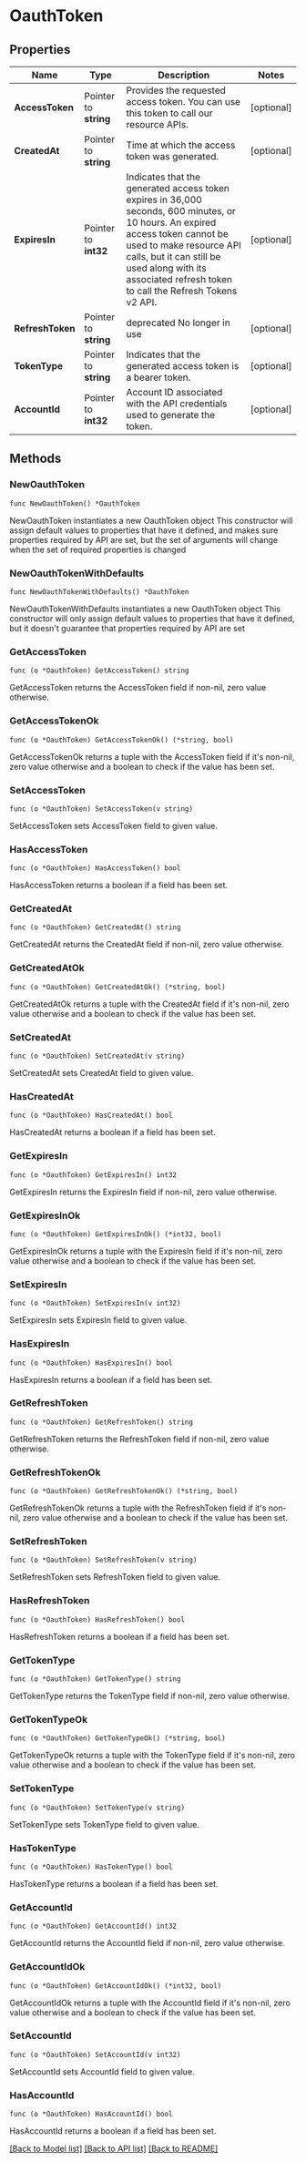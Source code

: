 # OauthToken

## Properties

Name | Type | Description | Notes
------------ | ------------- | ------------- | -------------
**AccessToken** | Pointer to **string** | Provides the requested access token. You can use this token to call our resource APIs. | [optional] 
**CreatedAt** | Pointer to **string** | Time at which the access token was generated. | [optional] 
**ExpiresIn** | Pointer to **int32** | Indicates that the generated access token expires in 36,000 seconds, 600 minutes, or 10 hours. An expired access token cannot be used to make resource API calls, but it can still be used along with its associated refresh token to call the Refresh Tokens v2 API. | [optional] 
**RefreshToken** | Pointer to **string** | deprecated No longer in use | [optional] 
**TokenType** | Pointer to **string** | Indicates that the generated access token is a bearer token. | [optional] 
**AccountId** | Pointer to **int32** | Account ID associated with the API credentials used to generate the token. | [optional] 

## Methods

### NewOauthToken

`func NewOauthToken() *OauthToken`

NewOauthToken instantiates a new OauthToken object
This constructor will assign default values to properties that have it defined,
and makes sure properties required by API are set, but the set of arguments
will change when the set of required properties is changed

### NewOauthTokenWithDefaults

`func NewOauthTokenWithDefaults() *OauthToken`

NewOauthTokenWithDefaults instantiates a new OauthToken object
This constructor will only assign default values to properties that have it defined,
but it doesn't guarantee that properties required by API are set

### GetAccessToken

`func (o *OauthToken) GetAccessToken() string`

GetAccessToken returns the AccessToken field if non-nil, zero value otherwise.

### GetAccessTokenOk

`func (o *OauthToken) GetAccessTokenOk() (*string, bool)`

GetAccessTokenOk returns a tuple with the AccessToken field if it's non-nil, zero value otherwise
and a boolean to check if the value has been set.

### SetAccessToken

`func (o *OauthToken) SetAccessToken(v string)`

SetAccessToken sets AccessToken field to given value.

### HasAccessToken

`func (o *OauthToken) HasAccessToken() bool`

HasAccessToken returns a boolean if a field has been set.

### GetCreatedAt

`func (o *OauthToken) GetCreatedAt() string`

GetCreatedAt returns the CreatedAt field if non-nil, zero value otherwise.

### GetCreatedAtOk

`func (o *OauthToken) GetCreatedAtOk() (*string, bool)`

GetCreatedAtOk returns a tuple with the CreatedAt field if it's non-nil, zero value otherwise
and a boolean to check if the value has been set.

### SetCreatedAt

`func (o *OauthToken) SetCreatedAt(v string)`

SetCreatedAt sets CreatedAt field to given value.

### HasCreatedAt

`func (o *OauthToken) HasCreatedAt() bool`

HasCreatedAt returns a boolean if a field has been set.

### GetExpiresIn

`func (o *OauthToken) GetExpiresIn() int32`

GetExpiresIn returns the ExpiresIn field if non-nil, zero value otherwise.

### GetExpiresInOk

`func (o *OauthToken) GetExpiresInOk() (*int32, bool)`

GetExpiresInOk returns a tuple with the ExpiresIn field if it's non-nil, zero value otherwise
and a boolean to check if the value has been set.

### SetExpiresIn

`func (o *OauthToken) SetExpiresIn(v int32)`

SetExpiresIn sets ExpiresIn field to given value.

### HasExpiresIn

`func (o *OauthToken) HasExpiresIn() bool`

HasExpiresIn returns a boolean if a field has been set.

### GetRefreshToken

`func (o *OauthToken) GetRefreshToken() string`

GetRefreshToken returns the RefreshToken field if non-nil, zero value otherwise.

### GetRefreshTokenOk

`func (o *OauthToken) GetRefreshTokenOk() (*string, bool)`

GetRefreshTokenOk returns a tuple with the RefreshToken field if it's non-nil, zero value otherwise
and a boolean to check if the value has been set.

### SetRefreshToken

`func (o *OauthToken) SetRefreshToken(v string)`

SetRefreshToken sets RefreshToken field to given value.

### HasRefreshToken

`func (o *OauthToken) HasRefreshToken() bool`

HasRefreshToken returns a boolean if a field has been set.

### GetTokenType

`func (o *OauthToken) GetTokenType() string`

GetTokenType returns the TokenType field if non-nil, zero value otherwise.

### GetTokenTypeOk

`func (o *OauthToken) GetTokenTypeOk() (*string, bool)`

GetTokenTypeOk returns a tuple with the TokenType field if it's non-nil, zero value otherwise
and a boolean to check if the value has been set.

### SetTokenType

`func (o *OauthToken) SetTokenType(v string)`

SetTokenType sets TokenType field to given value.

### HasTokenType

`func (o *OauthToken) HasTokenType() bool`

HasTokenType returns a boolean if a field has been set.

### GetAccountId

`func (o *OauthToken) GetAccountId() int32`

GetAccountId returns the AccountId field if non-nil, zero value otherwise.

### GetAccountIdOk

`func (o *OauthToken) GetAccountIdOk() (*int32, bool)`

GetAccountIdOk returns a tuple with the AccountId field if it's non-nil, zero value otherwise
and a boolean to check if the value has been set.

### SetAccountId

`func (o *OauthToken) SetAccountId(v int32)`

SetAccountId sets AccountId field to given value.

### HasAccountId

`func (o *OauthToken) HasAccountId() bool`

HasAccountId returns a boolean if a field has been set.


[[Back to Model list]](../README.md#documentation-for-models) [[Back to API list]](../README.md#documentation-for-api-endpoints) [[Back to README]](../README.md)


